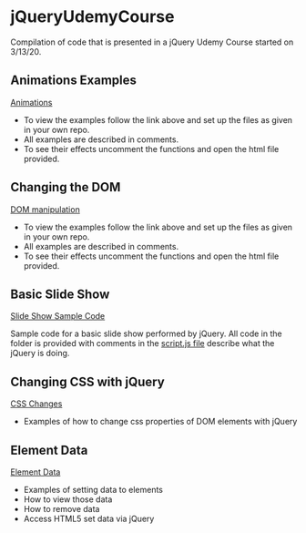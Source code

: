 # jQueryUdemyCourse
Compilation of code that is presented in a jQuery Udemy Course started on 3/13/20.

## Animations Examples
[Animations](https://github.com/RevYolution/jQueryUdemyCourse/tree/master/Animations/effect_animations)

- To view the examples follow the link above and set up the files as given in your own repo. 
- All examples are described in comments. 
- To see their effects uncomment the functions and open the html file provided.

## Changing the DOM
[DOM manipulation](https://github.com/RevYolution/jQueryUdemyCourse/tree/master/Manipulating_the_DOM/manipulating_DOM)

- To view the examples follow the link above and set up the files as given in your own repo. 
- All examples are described in comments. 
- To see their effects uncomment the functions and open the html file provided.

## Basic Slide Show 
[Slide Show Sample Code](https://github.com/RevYolution/jQueryUdemyCourse/tree/master/Animations/slideShow)

Sample code for a basic slide show performed by jQuery. All code in the folder is provided with comments in the [script.js file](https://github.com/RevYolution/jQueryUdemyCourse/blob/master/slideShow/js/script.js) describe what the jQuery is doing. 

## Changing CSS with jQuery
[CSS Changes](https://github.com/RevYolution/jQueryUdemyCourse/tree/master/Manipulating_the_DOM/changingCSS)
- Examples of how to change css properties of DOM elements with jQuery

## Element Data
[Element Data](https://github.com/RevYolution/jQueryUdemyCourse/tree/master/Manipulating_the_DOM/elementData)
- Examples of setting data to elements 
- How to view those data
- How to remove data
- Access HTML5 set data via jQuery
